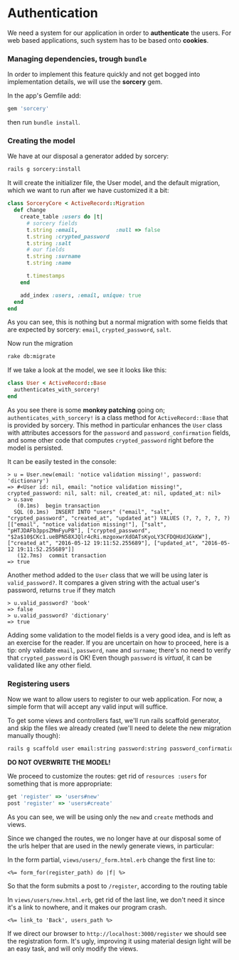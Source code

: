# Authentication
We need a system for our application in order to **authenticate** the users. For web based applications, such system has to be based onto **cookies**.

### Managing dependencies, trough `bundle`
In order to implement this feature quickly and not get bogged into implementation details, we will use the **sorcery** gem.

In the app's Gemfile add:
```ruby
gem 'sorcery'
```
then run `bundle install`.

### Creating the model

We have at our disposal a generator added by sorcery:
```sh
rails g sorcery:install
```
It will create the initializer file, the User model, and the default migration, which we want to run after we have customized it a bit:

```ruby
class SorceryCore < ActiveRecord::Migration
  def change
    create_table :users do |t|
      # sorcery fields
      t.string :email,            :null => false
      t.string :crypted_password
      t.string :salt
      # our fields
      t.string :surname
      t.string :name

      t.timestamps
    end

    add_index :users, :email, unique: true
  end
end
```

As you can see, this is nothing  but a normal migration with some fields that are expected by sorcery: `email`, `crypted_password`, `salt`.

Now run the migration

```sh
rake db:migrate
```

If we take a look at the model, we see it looks like this:

```ruby
class User < ActiveRecord::Base
  authenticates_with_sorcery!
end
```

As you see there is some **monkey patching** going on; `authenticates_with_sorcery!` is a class method for `ActiveRecord::Base` that is provided by sorcery. This method in particular enhances the `User` class with attributes accessors for the `password` and `password_confirmation` fields, and some other code that computes `crypted_password` right before the model is persisted.

It can be easily tested in the console:

```text
> u = User.new(email: 'notice validation missing!', password: 'dictionary')
=> #<User id: nil, email: "notice validation missing!", crypted_password: nil, salt: nil, created_at: nil, updated_at: nil>
> u.save
   (0.1ms)  begin transaction
  SQL (0.1ms)  INSERT INTO "users" ("email", "salt", "crypted_password", "created_at", "updated_at") VALUES (?, ?, ?, ?, ?)  [["email", "notice validation missing!"], ["salt", "pHTJDAFb3ppsZMmFyuPB"], ["crypted_password", "$2a$10$CKc1.ueBPN58XJQlr4cRi.mzgoxwrXdOATsKyoLY3CFDQHUdJGkKW"], ["created_at", "2016-05-12 19:11:52.255689"], ["updated_at", "2016-05-12 19:11:52.255689"]]
   (12.7ms)  commit transaction
=> true
```

Another method added to the `User` class that we will be using later is `valid_password?`. It compares a given string with the actual user's password, returns `true` if they match

```text
> u.valid_password? 'book'
=> false
> u.valid_password? 'dictionary'
=> true
```

Adding some validation to the model fields is a very good idea, and is left as an exercise for the reader. If you are uncertain on how to proceed, here is a tip: only validate `email`, `password`, `name` and `surname`; there's no need to verify that `crypted_password` is OK! Even though `password` is *virtual*, it can be validated like any other field.

### Registering users

Now we want to allow users to register to our web application. For now, a simple form that will accept any valid input will suffice.

To get some views and controllers fast, we'll run rails scaffold generator, and skip the files we already created (we'll need to delete the new migration manually though):

```sh
rails g scaffold user email:string password:string password_confirmation:string name:string surname:string --migration false
```

**DO NOT OVERWRITE THE MODEL!**

We proceed to customize the routes: get rid of `resources :users` for something that is more appropriate:
```ruby
get 'register' => 'users#new'
post 'register' => 'users#create'
```

As you can see, we will be using only the `new` and `create` methods and views.

Since we changed the routes, we no longer have at our disposal some of the urls helper that are used in the newly generate views, in particular:

In the form partial, `views/users/_form.html.erb` change the first line to:
```erb
<%= form_for(register_path) do |f| %>
```
So that the form submits a post to `/register`, according to the routing table

In `views/users/new.html.erb`, get rid of the last line, we don't need it since it's a link to nowhere, and it makes our program crash.

```erb
<%= link_to 'Back', users_path %>
```

If we direct our browser to `http://localhost:3000/register` we should see the registration form. It's ugly, improving it using material design light will be an easy task, and will only modify the views.
